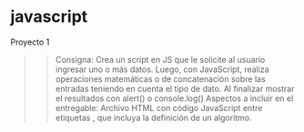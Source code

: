 # javascript
Proyecto 1

>> Consigna: Crea un script en JS que le solicite al usuario ingresar uno o más datos. Luego, con JavaScript, realiza operaciones matemáticas o de concatenación sobre las entradas teniendo en cuenta el tipo de dato. Al finalizar mostrar el resultados con alert() o console.log()
>>Aspectos a incluir en el entregable:
Archivo HTML con código JavaScript entre etiquetas <script></script>, que incluya la definición de un algoritmo.

